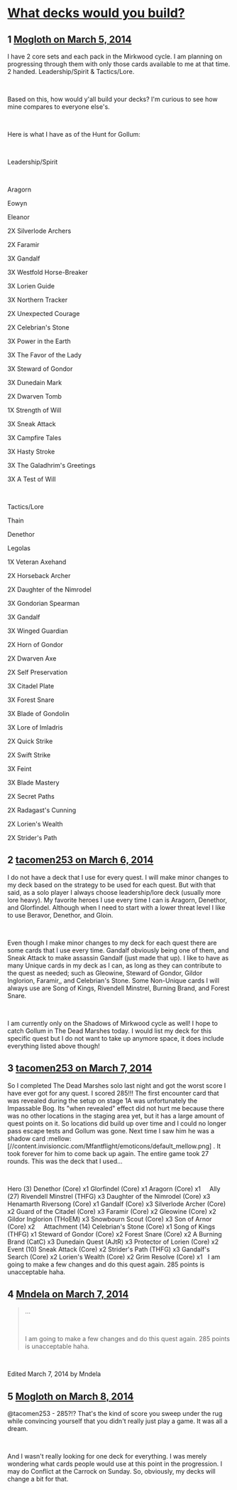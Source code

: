 # [What decks would you build?](https://community.fantasyflightgames.com/topic/100609-what-decks-would-you-build/)

## 1 [Mogloth on March 5, 2014](https://community.fantasyflightgames.com/topic/100609-what-decks-would-you-build/?do=findComment&comment=1003727)

I have 2 core sets and each pack in the Mirkwood cycle. I am planning on progressing through them with only those cards available to me at that time. 2 handed. Leadership/Spirit & Tactics/Lore. 

 

Based on this, how would y'all build your decks? I'm curious to see how mine compares to everyone else's.

 

Here is what I have as of the Hunt for Gollum:

 

Leadership/Spirit

 

Aragorn

Eowyn

Eleanor

2X Silverlode Archers

2X Faramir

3X Gandalf

3X Westfold Horse-Breaker

3X Lorien Guide

3X Northern Tracker

2X Unexpected Courage

2X Celebrian's Stone

3X Power in the Earth

3X The Favor of the Lady

3X Steward of Gondor

3X Dunedain Mark

2X Dwarven Tomb

1X Strength of Will

3X Sneak Attack

3X Campfire Tales

3X Hasty Stroke

3X The Galadhrim's Greetings

3X A Test of Will

 

Tactics/Lore

Thain

Denethor

Legolas

1X Veteran Axehand

2X Horseback Archer

2X Daughter of the Nimrodel

3X Gondorian Spearman

3X Gandalf

3X Winged Guardian

2X Horn of Gondor

2X Dwarven Axe

2X Self Preservation

3X Citadel Plate

3X Forest Snare

3X Blade of Gondolin

3X Lore of Imladris

2X Quick Strike

2X Swift Strike

3X Feint

3X Blade Mastery

2X Secret Paths

2X Radagast's Cunning

2X Lorien's Wealth 

2X Strider's Path

## 2 [tacomen253 on March 6, 2014](https://community.fantasyflightgames.com/topic/100609-what-decks-would-you-build/?do=findComment&comment=1004121)

I do not have a deck that I use for every quest. I will make minor changes to my deck based on the strategy to be used for each quest. But with that said, as a solo player I always choose leadership/lore deck (usually more lore heavy). My favorite heroes I use every time I can is Aragorn, Denethor, and Glorfindel. Although when I need to start with a lower threat level I like to use Beravor, Denethor, and Gloin.

 

Even though I make minor changes to my deck for each quest there are some cards that I use every time. Gandalf obviously being one of them, and Sneak Attack to make assassin Gandalf (just made that up). I like to have as many Unique cards in my deck as I can, as long as they can contribute to the quest as needed; such as Gleowine, Steward of Gondor, Gildor Inglorion, Faramir,, and Celebrian's Stone. Some Non-Unique cards I will always use are Song of Kings, Rivendell Minstrel, Burning Brand, and Forest Snare.

 

I am currently only on the Shadows of Mirkwood cycle as well! I hope to catch Gollum in The Dead Marshes today. I would list my deck for this specific quest but I do not want to take up anymore space, it does include everything listed above though!

## 3 [tacomen253 on March 7, 2014](https://community.fantasyflightgames.com/topic/100609-what-decks-would-you-build/?do=findComment&comment=1006400)

So I completed The Dead Marshes solo last night and got the worst score I have ever got for any quest. I scored 285!!! The first encounter card that was revealed during the setup on stage 1A was unfortunately the Impassable Bog. Its "when revealed" effect did not hurt me because there was no other locations in the staging area yet, but it has a large amount of quest points on it. So locations did build up over time and I could no longer pass escape tests and Gollum was gone. Next time I saw him he was a shadow card :mellow: [//content.invisioncic.com/Mfantflight/emoticons/default_mellow.png] . It took forever for him to come back up again. The entire game took 27 rounds. This was the deck that I used...

 

Hero (3)
Denethor (Core) x1
Glorfindel (Core) x1
Aragorn (Core) x1
 
 
Ally (27)
Rivendell Minstrel (THFG) x3
Daughter of the Nimrodel (Core) x3
Henamarth Riversong (Core) x1
Gandalf (Core) x3
Silverlode Archer (Core) x2
Guard of the Citadel (Core) x3
Faramir (Core) x2
Gleowine (Core) x2
Gildor Inglorion (THoEM) x3
Snowbourn Scout (Core) x3
Son of Arnor (Core) x2
 
 
Attachment (14)
Celebrian's Stone (Core) x1
Song of Kings (THFG) x1
Steward of Gondor (Core) x2
Forest Snare (Core) x2
A Burning Brand (CatC) x3
Dunedain Quest (AJtR) x3
Protector of Lorien (Core) x2
 
 
Event (10)
Sneak Attack (Core) x2
Strider's Path (THFG) x3
Gandalf's Search (Core) x2
Lorien's Wealth (Core) x2
Grim Resolve (Core) x1
 
I am going to make a few changes and do this quest again. 285 points is unacceptable haha.

## 4 [Mndela on March 7, 2014](https://community.fantasyflightgames.com/topic/100609-what-decks-would-you-build/?do=findComment&comment=1006453)

> ...
> 
>  
> 
> I am going to make a few changes and do this quest again. 285 points is unacceptable haha.

 






Edited March 7, 2014 by Mndela

## 5 [Mogloth on March 8, 2014](https://community.fantasyflightgames.com/topic/100609-what-decks-would-you-build/?do=findComment&comment=1006934)

@tacomen253 - 285?!? That's the kind of score you sweep under the rug while convincing yourself that you didn't really just play a game. It was all a dream.

 

And I wasn't really looking for one deck for everything. I was merely wondering what cards people would use at this point in the progression. I may do Conflict at the Carrock on Sunday. So, obviously, my decks will change a bit for that. 

